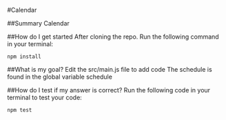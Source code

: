 #Calendar

##Summary
Calendar

##How do I get started
After cloning the repo. Run the following command in your terminal:
````
npm install
````

##What is my goal?
Edit the src/main.js file to add code
The schedule is found in the global variable schedule

##How do I test if my answer is correct?
Run the following code in your terminal to test your code:
````
npm test
````